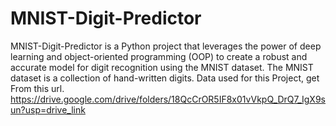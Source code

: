 # MNIST-Digit-Predictor
MNIST-Digit-Predictor is a Python project that leverages the power of deep learning and object-oriented programming (OOP) to create a robust and accurate model for digit recognition using the MNIST dataset. The MNIST dataset is a collection of hand-written digits.
Data used for this Project, get From this url.
https://drive.google.com/drive/folders/18QcCrOR5IF8x01vVkpQ_DrQ7_IgX9sun?usp=drive_link

